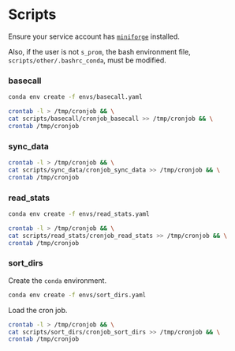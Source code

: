 # Scripts
Ensure your service account has [`miniforge`](https://github.com/conda-forge/miniforge) installed.

Also, if the user is not `s_prom`, the bash environment file, `scripts/other/.bashrc_conda`, must be modified.

### basecall
```bash
conda env create -f envs/basecall.yaml
```

```bash
crontab -l > /tmp/cronjob && \
cat scripts/basecall/cronjob_basecall >> /tmp/cronjob && \
crontab /tmp/cronjob
```

### sync_data
```bash
crontab -l > /tmp/cronjob && \
cat scripts/sync_data/cronjob_sync_data >> /tmp/cronjob && \
crontab /tmp/cronjob
```

### read_stats
```bash
conda env create -f envs/read_stats.yaml
```

```bash
crontab -l > /tmp/cronjob && \
cat scripts/read_stats/cronjob_read_stats >> /tmp/cronjob && \
crontab /tmp/cronjob
```

### sort_dirs
Create the `conda` environment.
```bash
conda env create -f envs/sort_dirs.yaml
```

Load the cron job.
```bash
crontab -l > /tmp/cronjob && \
cat scripts/sort_dirs/cronjob_sort_dirs >> /tmp/cronjob && \
crontab /tmp/cronjob
```
